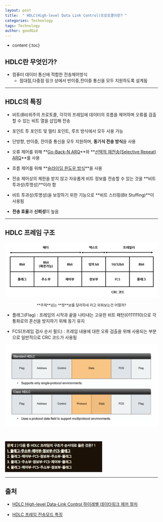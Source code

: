 ```yaml
---
layout: post
title:  " HDLC(High-level Data Link Control)프로토콜이란? "
categories: Technology
tags: Technology
author: goodGid
---
```

* content
{:toc}

## HDLC란 무엇인가?

* 컴퓨터 데이터 통신에 적합한 전송제어방식
     - 점대점,다중점 링크 상에서 반이중,전이중 통신을 모두 지원하도록 설계됨








---

## HDLC의 특징

* 비트(Bit)위주의 프로토콜, 각각의 프레임에 데이터의 흐름을 제어하며 오류를 검출할 수 있는 비트 열을 삽입해 전송

* 포인트 투 포인트 및 멀티 포인트, 루프 방식에서 모두 사용 가능

* 단방향, 반이중, 전이중 통신을 모두 지원하며, **동기식 전송 방식**을 사용

* 오류 제어를 위해 **[Go-Back-N ARQ](https://goodgid.github.io/Error-Flow-Control/#go-back-n-arq-gbn-arq)**와 **[선택적 재전송(Selective Repeat) ARQ](https://goodgid.github.io/Error-Flow-Control/#selective-rejectsr-arq)**를 사용

* 흐름 제어를 위해 **[슬라이딩 윈도우 방식](https://goodgid.github.io/Error-Flow-Control/#%EC%8A%AC%EB%9D%BC%EC%9D%B4%EB%94%A9-%EC%9C%88%EB%8F%84%EC%9A%B0sliding-window)**을 사용

* 전송 제어상의 제한을 받지 않고 자유롭게 비트 정보를 전송할 수 있는 것을 **비트 투과성(투명성)**이라 함

* 비트 투과성(투명성)을 보장하기 위한 기능으로 **비트 스터핑(Bit Stuffing)**이 사용됨

* **전송 효율**과 **신뢰성**이 높음



---

## HDLC 프레임 구조 

![](/assets/img/posts/what_is_hdlc_1.png)

<center><small> **주제**넘는 **정**보를 달라하네 라고 외워보는건 어떨까?  </small></center>

* 플래그(Flag) : 프레임의 시작과 끝을 나타내는 고유한 비트 패턴(01111110)으로 각 통화로의 혼선을 방지하기 위해 동기 유지

* FCS(프레임 검사 순서 필드) : 프레임 내용에 대한 오류 검출을 위해 사용되는 부분으로 일반적으로 CRC 코드가 사용됨

![](/assets/img/posts/what_is_hdlc_2.png)


<br>


![](/assets/img/posts/what_is_hdlc_3.png)



---

## 출처

* [HDLC   High-level Data-Link Control   하이레벨 데이타링크 제어 절차](http://www.ktword.co.kr/abbr_view.php/abbr_view.php?m_temp1=89&m_search=%ED%95%98)

* [HDLC 프레임 전송모드 특징](https://m.blog.naver.com/PostView.nhn?blogId=c_18&logNo=220687580321&proxyReferer=https%3A%2F%2Fwww.google.co.kr%2F)